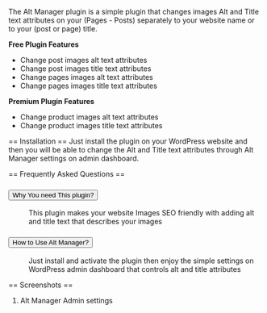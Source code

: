 


<p>The Alt Manager plugin is a simple plugin that changes images Alt and Title text attributes on your (Pages - Posts) separately to your website name or to your (post or page) title.</p>

<p><strong>Free Plugin Features</strong></p>

<ul>

<li>Change post images alt text attributes</li>

<li>Change post images title text attributes</li>

<li>Change pages images alt text attributes</li>

<li>Change pages images title text attributes</li>

</ul>

<p><strong>Premium Plugin Features</strong></p>

<ul>

<li>Change product images alt text attributes</li>

<li>Change product images title text attributes</li>
</ul>



== Installation ==
Just install the plugin on your WordPress website and then you will be able to change the Alt and Title text attributes through Alt Manager settings on admin dashboard.

== Frequently Asked Questions ==
<dl>
<dt id="why" class="open" aria-expanded="true"><h3><button formaction="#why">Why You need This plugin?</button></h3></dt>
<dd>This plugin makes your website Images SEO friendly with adding alt and title text that describes your images </dd>
<dt id="how"><h3><button formaction="#how">How to Use Alt Manager?</button></h3></dt>
<dd>Just install and activate the plugin then enjoy the simple settings on WordPress admin dashboard that controls alt and title attributes </dd>
</dl>

== Screenshots ==
1. Alt Manager Admin settings
